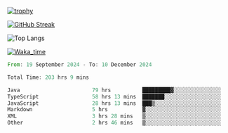 <!--
**ren-joey/ren-joey** is a ✨ _special_ ✨ repository because its `README.md` (this file) appears on your GitHub profile.

Here are some ideas to get you started:

- 🔭 I’m currently working on ...
- 🌱 I’m currently learning ...
- 👯 I’m looking to collaborate on ...
- 🤔 I’m looking for help with ...
- 💬 Ask me about ...
- 📫 How to reach me: ...
- 😄 Pronouns: ...
- ⚡ Fun fact: ...
-->

[![trophy](https://github-profile-trophy.vercel.app/?username=ren-joey&theme=darkhub&column=5)](https://github.com/ren-joey)

[![GitHub Streak](https://streak-stats.demolab.com/?user=ren-joey&theme=dark)](https://github.com/ren-joey)

![Top Langs](https://github-readme-stats.vercel.app/api/top-langs?username=ren-joey&show_icons=true&layout=compact&locale=en&hide=html,CSS,scss,Pug,Twig&theme=dark)

[![Waka_time](https://github-readme-stats.vercel.app/api/wakatime?username=joeyren&theme=dark)](https://github.com/ren-joey)

<!--START_SECTION:waka-->

```rust
From: 19 September 2024 - To: 10 December 2024

Total Time: 203 hrs 9 mins

Java                       79 hrs          █████████▓░░░░░░░░░░░░░░░   38.37 %
TypeScript                 58 hrs 13 mins  ███████░░░░░░░░░░░░░░░░░░   28.28 %
JavaScript                 28 hrs 13 mins  ███▒░░░░░░░░░░░░░░░░░░░░░   13.70 %
Markdown                   5 hrs           ▓░░░░░░░░░░░░░░░░░░░░░░░░   02.43 %
XML                        3 hrs 28 mins   ▒░░░░░░░░░░░░░░░░░░░░░░░░   01.69 %
Other                      2 hrs 46 mins   ▒░░░░░░░░░░░░░░░░░░░░░░░░   01.34 %
```

<!--END_SECTION:waka-->
